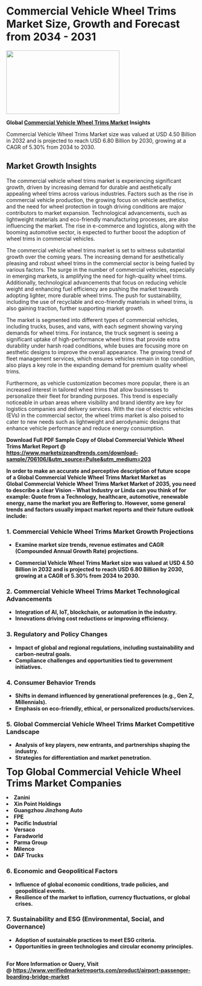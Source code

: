 <H1>Commercial Vehicle Wheel Trims Market Size, Growth and Forecast from 2034 - 2031</H1><img class="aligncenter size-medium wp-image-584254" src="https://thirdeyenews.in/wp-content/uploads/2034/09/Global-Market-Research-300x168.jpeg" alt="" width="300" height="168" /><p><strong>Global&nbsp;<a href="https://www.marketsizeandtrends.com/download-sample/706106/&amp;utm_source=Pulse&amp;utm_medium=203">Commercial Vehicle Wheel Trims Market</a> Insights</strong></p><p>Commercial Vehicle Wheel Trims Market size was valued at USD 4.50 Billion in 2032 and is projected to reach USD 6.80 Billion by 2030, growing at a CAGR of 5.30% from 2034 to 2030.</p><p><h2>Market Growth Insights</h2> <p>The commercial vehicle wheel trims market is experiencing significant growth, driven by increasing demand for durable and aesthetically appealing wheel trims across various industries. Factors such as the rise in commercial vehicle production, the growing focus on vehicle aesthetics, and the need for wheel protection in tough driving conditions are major contributors to market expansion. Technological advancements, such as lightweight materials and eco-friendly manufacturing processes, are also influencing the market. The rise in e-commerce and logistics, along with the booming automotive sector, is expected to further boost the adoption of wheel trims in commercial vehicles.</p> <p><strong></strong></p> <p>The commercial vehicle wheel trims market is set to witness substantial growth over the coming years. The increasing demand for aesthetically pleasing and robust wheel trims in the commercial sector is being fueled by various factors. The surge in the number of commercial vehicles, especially in emerging markets, is amplifying the need for high-quality wheel trims. Additionally, technological advancements that focus on reducing vehicle weight and enhancing fuel efficiency are pushing the market towards adopting lighter, more durable wheel trims. The push for sustainability, including the use of recyclable and eco-friendly materials in wheel trims, is also gaining traction, further supporting market growth.</p> <p>The market is segmented into different types of commercial vehicles, including trucks, buses, and vans, with each segment showing varying demands for wheel trims. For instance, the truck segment is seeing a significant uptake of high-performance wheel trims that provide extra durability under harsh road conditions, while buses are focusing more on aesthetic designs to improve the overall appearance. The growing trend of fleet management services, which ensures vehicles remain in top condition, also plays a key role in the expanding demand for premium quality wheel trims.</p> <p>Furthermore, as vehicle customization becomes more popular, there is an increased interest in tailored wheel trims that allow businesses to personalize their fleet for branding purposes. This trend is especially noticeable in urban areas where visibility and brand identity are key for logistics companies and delivery services. With the rise of electric vehicles (EVs) in the commercial sector, the wheel trims market is also poised to cater to new needs such as lightweight and aerodynamic designs that enhance vehicle performance and reduce energy consumption.</p> <p><strong></p><p><span class=""><strong>Download Full PDF Sample Copy of Global Commercial Vehicle Wheel Trims Market Report</strong> @ <a href="https://www.marketsizeandtrends.com/download-sample/706106/&amp;utm_source=Pulse&amp;utm_medium=203" target="_blank">https://www.marketsizeandtrends.com/download-sample/706106/&amp;utm_source=Pulse&amp;utm_medium=203</a></span></p><p>In order to make an accurate and perceptive description of future scope of a Global&nbsp;Commercial Vehicle Wheel Trims Market Market as Global&nbsp;Commercial Vehicle Wheel Trims Market Market of 2035, you need to describe a clear Vision &ndash; What Industry or Linda can you think of for example: Quote from a Technology, healthcare, automotive, renewable energy, name the market you are Reffering to. However, some general trends and factors usually impact market reports and their future outlook include:</p><h3>1.&nbsp;<strong>Commercial Vehicle Wheel Trims Market Growth Projections</strong></h3><ul><li>Examine market size trends, revenue estimates and CAGR (Compounded Annual Growth Rate) projections.</li><li><p>Commercial Vehicle Wheel Trims Market size was valued at USD 4.50 Billion in 2032 and is projected to reach USD 6.80 Billion by 2030, growing at a CAGR of 5.30% from 2034 to 2030.</p></li></ul><h3>2.&nbsp;<strong>Commercial Vehicle Wheel Trims Market Technological Advancements</strong></h3><ul><li>Integration of AI, IoT, blockchain, or automation in the industry.</li><li>Innovations driving cost reductions or improving efficiency.</li></ul><h3>3.&nbsp;<strong>Regulatory and Policy Changes</strong></h3><ul><li>Impact of global and regional regulations, including sustainability and carbon-neutral goals.</li><li>Compliance challenges and opportunities tied to government initiatives.</li></ul><h3>4.&nbsp;<strong>Consumer Behavior Trends</strong></h3><ul><li>Shifts in demand influenced by generational preferences (e.g., Gen Z, Millennials).</li><li>Emphasis on eco-friendly, ethical, or personalized products/services.</li></ul><h3>5.&nbsp;<strong>Global Commercial Vehicle Wheel Trims Market Competitive Landscape</strong></h3><ul><li>Analysis of key players, new entrants, and partnerships shaping the industry.</li><li>Strategies for differentiation and market penetration.</li></ul><p data-pm-slice="1 1 []"><span style="color: inherit; font-family: inherit; font-size: 25px;">Top Global Commercial Vehicle Wheel Trims Market Companies</span></p><div class="" data-test-id=""><p><li>Zanini</li><li> Xin Point Holdings</li><li> Guangzhou Jinzhong Auto</li><li> FPE</li><li> Pacific Industrial</li><li> Versaco</li><li> Faradworld</li><li> Parma Group</li><li> Milenco</li><li> DAF Trucks</li></p></div><h3>6.&nbsp;<strong>Economic and Geopolitical Factors</strong></h3><ul><li>Influence of global economic conditions, trade policies, and geopolitical events.</li><li>Resilience of the market to inflation, currency fluctuations, or global crises.</li></ul><h3>7.&nbsp;<strong>Sustainability and ESG (Environmental, Social, and Governance)</strong></h3><ul><li>Adoption of sustainable practices to meet ESG criteria.</li><li>Opportunities in green technologies and circular economy principles.</li></ul><h2><strong style="font-size: 14px;">For More Information or Query, Visit @&nbsp;</strong><a style="background-color: #ffffff; font-size: 14px;" href="https://www.marketsizeandtrends.com/report/commercial-vehicle-wheel-trims-market/" target="_blank">https://www.verifiedmarketreports.com/product/airport-passenger-boarding-bridge-market</a></h2>
